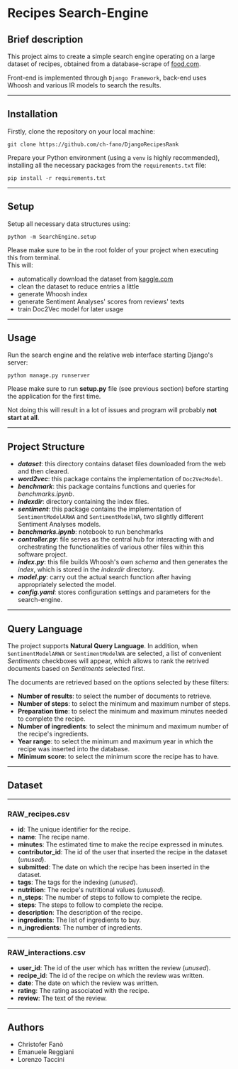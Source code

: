 # Recipes Search-Engine

## Brief description

This project aims to create a simple search engine operating on a large dataset
of recipes, obtained from a database-scrape of [food.com]().  

Front-end is implemented through `Django Framework`, back-end uses Whoosh and various IR models to search the results.

---
## Installation

Firstly, clone the repository on your local machine:  
```
git clone https://github.com/ch-fano/DjangoRecipesRank
```

Prepare your Python environment (using a `venv` is highly recommended), installing all the necessary packages from the `requirements.txt` file:
```
pip install -r requirements.txt
```  
---
## Setup
Setup all necessary data structures using:
```
python -m SearchEngine.setup
```
Please make sure to be in the root folder of your project when executing this from terminal.  
This will:
- automatically download the dataset from [kaggle.com]()
- clean the dataset to reduce entries a little
- generate Whoosh index
- generate Sentiment Analyses' scores from reviews' texts
- train Doc2Vec model for later usage
---

## Usage
Run the search engine and the relative web interface starting Django's server:
```
python manage.py runserver
```
Please make sure to run **setup.py** file (see previous section) before starting the application for the first time.  

Not doing this will result in a lot of issues and program will probably **not start at all**.

---

## Project Structure

* ***dataset***: this directory contains dataset files downloaded from the web and then cleared. 
* ***word2vec***: this package contains the implementation of ```Doc2VecModel```.
* ***benchmark***: this package contains functions and queries for *benchmarks.ipynb*. 
* ***indexdir***: directory containing the index files. 
* ***sentiment***: this package contains the implementation of ```SentimentModelARWA``` and ```SentimentModelWA```, two slightly different Sentiment Analyses models.
* ***benchmarks.ipynb***: notebook to run benchmarks
* ***controller\.py***: file serves as the central hub for interacting with and orchestrating the functionalities of various other files within this software project. 
* ***index\.py***: this file builds Whoosh's own *schema* and then generates the *index*, which is stored in the *indexdir* directory.
* ***model\.py***: carry out the actual search function after having appropriately selected the model.
* ***config\.yaml***: stores configuration settings and parameters for the search-engine. 

---
## Query Language

The project supports **Natural Query Language**. In addition, when ```SentimentModelARWA``` or ```SentimentModelWA``` are selected, a list of convenient *Sentiments* checkboxes will appear, which allows to rank the retrived documents based on *Sentiments* selected first. 

The documents are retrieved based on the options selected by these filters:
* **Number of results**: to select the number of documents to retrieve.  
* **Number of steps**: to select the minimum and maximum number of steps. 
* **Preparation time**: to select the minimum and maximum minutes needed to complete the recipe.
* **Number of ingredients**: to select the minimum and maximum number of the recipe's ingredients.
* **Year range**: to select the minimum and maximum year in which the recipe was inserted into the database.
* **Minimum score**: to select the minimum score the recipe has to have.
---

## Dataset
---

### RAW_recipes.csv
- **id**: The unique identifier for the recipe.
- **name**: The recipe name.
- **minutes**: The estimated time to make the recipe expressed in minutes.
- **contributor_id**: The id of the user that inserted the recipe in the dataset (_unused_).
- **submitted**: The date on which the recipe has been inserted in the dataset.
- **tags**: The tags for the indexing (_unused_).
- **nutrition**: The recipe's nutritional values (_unused_).
- **n_steps**: The number of steps to follow to complete the recipe.
- **steps**: The steps to follow to complete the recipe.
- **description**: The description of the recipe.
- **ingredients**: The list of ingredients to buy.
- **n_ingredients**: The number of ingredients.

---
### RAW_interactions.csv
- **user_id**: The id of the user which has written the review (_unused_).
- **recipe_id**: The id of the recipe on which the review was written.
- **date**: The date on which the review was written.
- **rating**: The rating associated with the recipe.
- **review**: The text of the review.

---
## Authors
* Christofer Fanò
* Emanuele Reggiani
* Lorenzo Taccini
